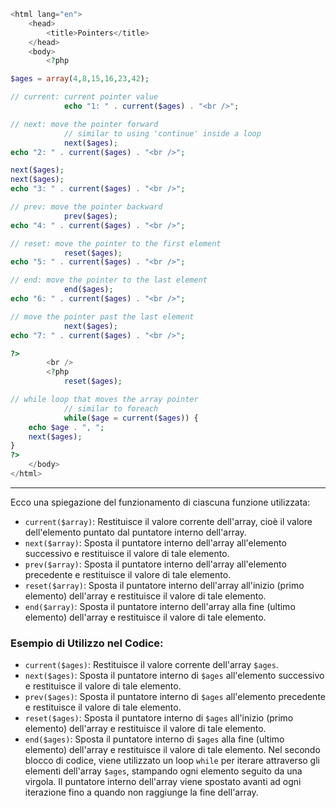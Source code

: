 ```php
<html lang="en">
	<head>
		<title>Pointers</title>
	</head>
	<body>
		<?php

$ages = array(4,8,15,16,23,42);

// current: current pointer value
			echo "1: " . current($ages) . "<br />";

// next: move the pointer forward
			// similar to using 'continue' inside a loop
			next($ages);
echo "2: " . current($ages) . "<br />";

next($ages);
next($ages);
echo "3: " . current($ages) . "<br />";

// prev: move the pointer backward
			prev($ages);
echo "4: " . current($ages) . "<br />";

// reset: move the pointer to the first element
			reset($ages);
echo "5: " . current($ages) . "<br />";

// end: move the pointer to the last element
			end($ages);
echo "6: " . current($ages) . "<br />";

// move the pointer past the last element
			next($ages);
echo "7: " . current($ages) . "<br />";

?>
		<br />
		<?php
			reset($ages);

// while loop that moves the array pointer
			// similar to foreach
			while($age = current($ages)) {
	echo $age . ", ";
	next($ages);
}
?>
	</body>
</html>
```
---

Ecco una spiegazione del funzionamento di ciascuna funzione utilizzata:
- `current($array)`: Restituisce il valore corrente dell'array, cioè il valore dell'elemento puntato dal puntatore interno dell'array.
- `next($array)`: Sposta il puntatore interno dell'array all'elemento successivo e restituisce il valore di tale elemento.
- `prev($array)`: Sposta il puntatore interno dell'array all'elemento precedente e restituisce il valore di tale elemento.
- `reset($array)`: Sposta il puntatore interno dell'array all'inizio (primo elemento) dell'array e restituisce il valore di tale elemento.
- `end($array)`: Sposta il puntatore interno dell'array alla fine (ultimo elemento) dell'array e restituisce il valore di tale elemento.
### Esempio di Utilizzo nel Codice:
- `current($ages)`: Restituisce il valore corrente dell'array `$ages`.
- `next($ages)`: Sposta il puntatore interno di `$ages` all'elemento successivo e restituisce il valore di tale elemento.
- `prev($ages)`: Sposta il puntatore interno di `$ages` all'elemento precedente e restituisce il valore di tale elemento.
- `reset($ages)`: Sposta il puntatore interno di `$ages` all'inizio (primo elemento) dell'array e restituisce il valore di tale elemento.
- `end($ages)`: Sposta il puntatore interno di `$ages` alla fine (ultimo elemento) dell'array e restituisce il valore di tale elemento.
Nel secondo blocco di codice, viene utilizzato un loop `while` per iterare attraverso gli elementi dell'array `$ages`, stampando ogni elemento seguito da una virgola. Il puntatore interno dell'array viene spostato avanti ad ogni iterazione fino a quando non raggiunge la fine dell'array.